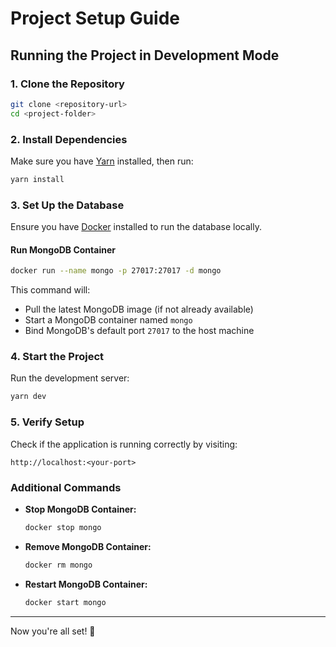 # Project Setup Guide

## Running the Project in Development Mode

### 1. Clone the Repository
```sh
git clone <repository-url>
cd <project-folder>
```

### 2. Install Dependencies
Make sure you have [Yarn](https://yarnpkg.com/) installed, then run:
```sh
yarn install
```

### 3. Set Up the Database
Ensure you have [Docker](https://www.docker.com/) installed to run the database locally.

#### Run MongoDB Container
```sh
docker run --name mongo -p 27017:27017 -d mongo
```
This command will:
- Pull the latest MongoDB image (if not already available)
- Start a MongoDB container named `mongo`
- Bind MongoDB's default port `27017` to the host machine

### 4. Start the Project
Run the development server:
```sh
yarn dev
```

### 5. Verify Setup
Check if the application is running correctly by visiting:
```
http://localhost:<your-port>
```

### Additional Commands
- **Stop MongoDB Container:**
  ```sh
  docker stop mongo
  ```
- **Remove MongoDB Container:**
  ```sh
  docker rm mongo
  ```
- **Restart MongoDB Container:**
  ```sh
  docker start mongo
  ```

---
Now you're all set! 🚀